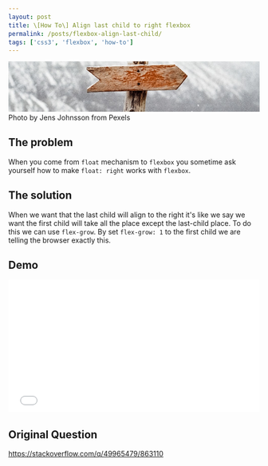 ```yaml
---
layout: post
title: \[How To\] Align last child to right flexbox
permalink: /posts/flexbox-align-last-child/
tags: ['css3', 'flexbox', 'how-to']
---
```


<img src="/assets/images/posts/flexbox-align-last-child.jpeg" alt="how to flexbox align last child">
Photo by Jens Johnsson from Pexels

## The problem ##
When you come from `float` mechanism to `flexbox` you sometime ask yourself how to make `float: right` works with `flexbox`.

## The solution ##
When we want that the last child will align to the right it's like we say we want the first child will take all the place except the last-child place.
To do this we can use `flex-grow`. By set `flex-grow: 1` to the first child we are telling the browser exactly this.

## Demo ##

<iframe height='265' scrolling='no' title='Align flexbox last item to right' src='//codepen.io/moshfeu/embed/aGdNEZ/?height=265&theme-id=0&default-tab=css,result&embed-version=2' frameborder='no' allowtransparency='true' allowfullscreen='true' style='width: 100%;'>See the Pen <a href='https://codepen.io/moshfeu/pen/aGdNEZ/'>Align flexbox last item to right</a> by Mosh (<a href='https://codepen.io/moshfeu'>@moshfeu</a>) on <a href='https://codepen.io'>CodePen</a>.
</iframe>

## Original Question ##
<a href="https://stackoverflow.com/q/49965479/863110" target="_blank">https://stackoverflow.com/q/49965479/863110</a>
